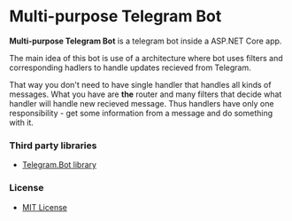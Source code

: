 Multi-purpose Telegram Bot
======
**Multi-purpose Telegram Bot** is a telegram bot inside a ASP.NET Core app.

The main idea of this bot is use of a architecture where bot uses filters and corresponding hadlers to handle updates recieved from Telegram.

That way you don't need to have single handler that handles all kinds of messages.
What you have are **the** router and many filters that decide what handler will handle new recieved message. Thus handlers have only one responsibility - get some information from a message and do something with it.

### Third party libraries
* [Telegram.Bot library](https://github.com/TelegramBots/Telegram.Bot)

### License 
* [MIT License](https://github.com/admiralWoop/multi-purpose-tg-bot/blob/master/LICENSE)
